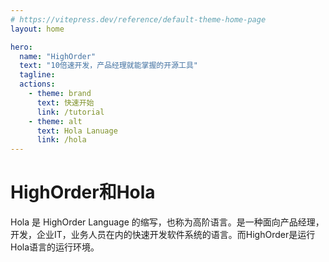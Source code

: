 ```yaml
---
# https://vitepress.dev/reference/default-theme-home-page
layout: home

hero:
  name: "HighOrder"
  text: "10倍速开发，产品经理就能掌握的开源工具"
  tagline:
  actions:
    - theme: brand
      text: 快速开始
      link: /tutorial
    - theme: alt
      text: Hola Lanuage
      link: /hola
---
```


# HighOrder和Hola

Hola 是 HighOrder Language 的缩写，也称为高阶语言。是一种面向产品经理，开发，企业IT，业务人员在内的快速开发软件系统的语言。而HighOrder是运行Hola语言的运行环境。



